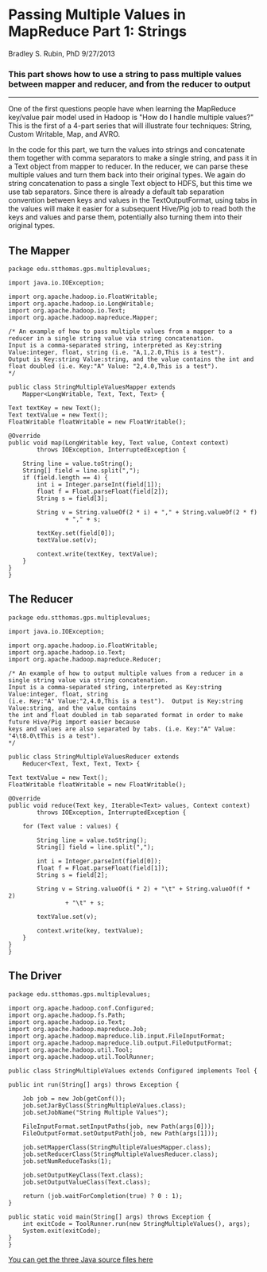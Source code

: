 # Passing Multiple Values in MapReduce Part 1: Strings

Bradley S. Rubin, PhD 9/27/2013

### This part shows how to use a string to pass multiple values between mapper and reducer, and from the reducer to output
---
One of the first questions people have when learning the MapReduce key/value pair model used in Hadoop is "How do I handle multiple values?"  This is the first of a 4-part series that will illustrate four techniques: String, Custom Writable, Map, and AVRO.

In the code for this part, we turn the values into strings and concatenate them together with comma separators to make a single string, and pass it in a Text object from mapper to reducer.  In the reducer, we can parse these multiple values and turn them back into their original types. We again do string concatenation to pass a single Text object to HDFS, but this time we use tab separators.  Since there is already a default tab separation convention between keys and values in the TextOutputFormat, using tabs in the values will make it easier for a subsequent Hive/Pig job to read both the keys and values and parse them, potentially also turning them into their original types.

## The Mapper

	package edu.stthomas.gps.multiplevalues;

	import java.io.IOException;

	import org.apache.hadoop.io.FloatWritable;
	import org.apache.hadoop.io.LongWritable;
	import org.apache.hadoop.io.Text;
	import org.apache.hadoop.mapreduce.Mapper;

	/* An example of how to pass multiple values from a mapper to a reducer in a single string value via string concatenation.
	Input is a comma-separated string, interpreted as Key:string Value:integer, float, string (i.e. "A,1,2.0,This is a test").
	Output is Key:string Value:string, and the value contains the int and float doubled (i.e. Key:"A" Value: "2,4.0,This is a test").
	*/
	
	public class StringMultipleValuesMapper extends
		Mapper<LongWritable, Text, Text, Text> {

	Text textKey = new Text();
	Text textValue = new Text();
	FloatWritable floatWritable = new FloatWritable();

	@Override
	public void map(LongWritable key, Text value, Context context)
			throws IOException, InterruptedException {

		String line = value.toString();
		String[] field = line.split(",");
		if (field.length == 4) {
			int i = Integer.parseInt(field[1]);
			float f = Float.parseFloat(field[2]);
			String s = field[3];

			String v = String.valueOf(2 * i) + "," + String.valueOf(2 * f)
					+ "," + s;

			textKey.set(field[0]);
			textValue.set(v);

			context.write(textKey, textValue);
		}
	}	
	}

## The Reducer

	package edu.stthomas.gps.multiplevalues;

	import java.io.IOException;

	import org.apache.hadoop.io.FloatWritable;
	import org.apache.hadoop.io.Text;
	import org.apache.hadoop.mapreduce.Reducer;

	/* An example of how to output multiple values from a reducer in a single string value via string concatenation.
	Input is a comma-separated string, interpreted as Key:string Value:integer, float, string
	(i.e. Key:"A" Value:"2,4.0,This is a test").  Output is Key:string Value:string, and the value contains
	the int and float doubled in tab separated format in order to make future Hive/Pig import easier because
	keys and values are also separated by tabs. (i.e. Key:"A" Value: "4\t8.0\tThis is a test").
	*/
	
	public class StringMultipleValuesReducer extends
		Reducer<Text, Text, Text, Text> {

	Text textValue = new Text();
	FloatWritable floatWritable = new FloatWritable();

	@Override
	public void reduce(Text key, Iterable<Text> values, Context context)
			throws IOException, InterruptedException {

		for (Text value : values) {

			String line = value.toString();
			String[] field = line.split(",");

			int i = Integer.parseInt(field[0]);
			float f = Float.parseFloat(field[1]);
			String s = field[2];

			String v = String.valueOf(i * 2) + "\t" + String.valueOf(f * 2)
					+ "\t" + s;

			textValue.set(v);

			context.write(key, textValue);
		}
	}	
	}

## The Driver
	package edu.stthomas.gps.multiplevalues;

	import org.apache.hadoop.conf.Configured;
	import org.apache.hadoop.fs.Path;
	import org.apache.hadoop.io.Text;
	import org.apache.hadoop.mapreduce.Job;
	import org.apache.hadoop.mapreduce.lib.input.FileInputFormat;
	import org.apache.hadoop.mapreduce.lib.output.FileOutputFormat;
	import org.apache.hadoop.util.Tool;
	import org.apache.hadoop.util.ToolRunner;
	
	public class StringMultipleValues extends Configured implements Tool {

	public int run(String[] args) throws Exception {

		Job job = new Job(getConf());
		job.setJarByClass(StringMultipleValues.class);
		job.setJobName("String Multiple Values");

		FileInputFormat.setInputPaths(job, new Path(args[0]));
		FileOutputFormat.setOutputPath(job, new Path(args[1]));

		job.setMapperClass(StringMultipleValuesMapper.class);
		job.setReducerClass(StringMultipleValuesReducer.class);
		job.setNumReduceTasks(1);

		job.setOutputKeyClass(Text.class);
		job.setOutputValueClass(Text.class);

		return (job.waitForCompletion(true) ? 0 : 1);
	}

	public static void main(String[] args) throws Exception {
		int exitCode = ToolRunner.run(new StringMultipleValues(), args);
		System.exit(exitCode);
	}	
	}



[You can get the three Java source files here](https://github.com/CoE4BD/HadoopHowTo/blob/master/stringMultipleValues/)
